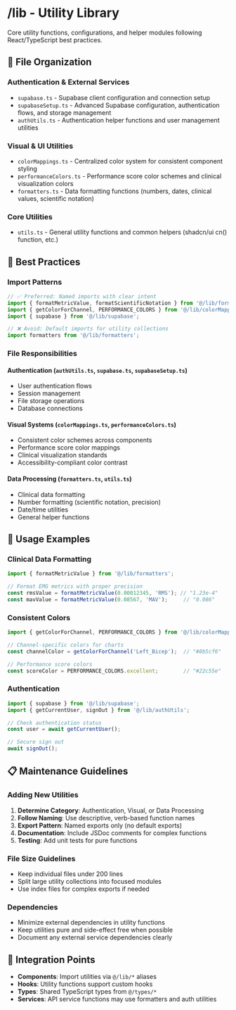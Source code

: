 # /lib - Utility Library

Core utility functions, configurations, and helper modules following React/TypeScript best practices.

## 📁 File Organization

### **Authentication & External Services**
- `supabase.ts` - Supabase client configuration and connection setup
- `supabaseSetup.ts` - Advanced Supabase configuration, authentication flows, and storage management
- `authUtils.ts` - Authentication helper functions and user management utilities

### **Visual & UI Utilities**  
- `colorMappings.ts` - Centralized color system for consistent component styling
- `performanceColors.ts` - Performance score color schemes and clinical visualization colors
- `formatters.ts` - Data formatting functions (numbers, dates, clinical values, scientific notation)

### **Core Utilities**
- `utils.ts` - General utility functions and common helpers (shadcn/ui cn() function, etc.)

## 🎯 Best Practices

### **Import Patterns**
```typescript
// ✅ Preferred: Named imports with clear intent
import { formatMetricValue, formatScientificNotation } from '@/lib/formatters';
import { getColorForChannel, PERFORMANCE_COLORS } from '@/lib/colorMappings';
import { supabase } from '@/lib/supabase';

// ❌ Avoid: Default imports for utility collections
import formatters from '@/lib/formatters';
```

### **File Responsibilities**

#### **Authentication (`authUtils.ts`, `supabase.ts`, `supabaseSetup.ts`)**
- User authentication flows
- Session management
- File storage operations
- Database connections

#### **Visual Systems (`colorMappings.ts`, `performanceColors.ts`)**  
- Consistent color schemes across components
- Performance score color mappings
- Clinical visualization standards
- Accessibility-compliant color contrast

#### **Data Processing (`formatters.ts`, `utils.ts`)**
- Clinical data formatting
- Number formatting (scientific notation, precision)
- Date/time utilities
- General helper functions

## 🔧 Usage Examples

### **Clinical Data Formatting**
```typescript
import { formatMetricValue } from '@/lib/formatters';

// Format EMG metrics with proper precision
const rmsValue = formatMetricValue(0.00012345, 'RMS'); // "1.23e-4"
const mavValue = formatMetricValue(0.08567, 'MAV');     // "0.086"
```

### **Consistent Colors**
```typescript
import { getColorForChannel, PERFORMANCE_COLORS } from '@/lib/colorMappings';

// Channel-specific colors for charts
const channelColor = getColorForChannel('Left_Bicep');  // "#8b5cf6"

// Performance score colors
const scoreColor = PERFORMANCE_COLORS.excellent;        // "#22c55e"
```

### **Authentication**
```typescript
import { supabase } from '@/lib/supabase';
import { getCurrentUser, signOut } from '@/lib/authUtils';

// Check authentication status
const user = await getCurrentUser();

// Secure sign out
await signOut();
```

## 📋 Maintenance Guidelines

### **Adding New Utilities**
1. **Determine Category**: Authentication, Visual, or Data Processing
2. **Follow Naming**: Use descriptive, verb-based function names
3. **Export Pattern**: Named exports only (no default exports)
4. **Documentation**: Include JSDoc comments for complex functions
5. **Testing**: Add unit tests for pure functions

### **File Size Guidelines**
- Keep individual files under 200 lines
- Split large utility collections into focused modules
- Use index files for complex exports if needed

### **Dependencies**
- Minimize external dependencies in utility functions
- Keep utilities pure and side-effect free when possible
- Document any external service dependencies clearly

## 🚀 Integration Points

- **Components**: Import utilities via `@/lib/*` aliases
- **Hooks**: Utility functions support custom hooks
- **Types**: Shared TypeScript types from `@/types/*`
- **Services**: API service functions may use formatters and auth utilities